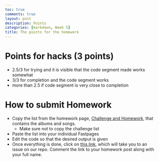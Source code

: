 ```yaml
---
toc: true
comments: true
layout: post
description: Points
categories: [markdown, Week 5]
title: The points for the homework
---
```


# Points for hacks (3 points)
- 2.5/3 for trying and it is visible that the code segment made works somewhat
- 3/3 for completion and the code segment works
- more than 2.5 if code segment is very close to completion

# How to submit Homework
- Copy the list from the homework page, [Challenge and Homework](https://dillonlee06.github.io/ZestyYeungsReborn/jupyter/week%2013/2022/11/27/Challenge-and-Homework.html), that contains the albums and songs.
    - Make sure not to copy the challenge list
- Paste the list into your individual Fastpages
- Edit the code so that the desired output is given
- Once everything is done, click on [this link](https://github.com/dillonlee06/ZestyYeungsReborn/issues/4), which will take you to an issue on our repo. Comment the link to your homework post along with your full name.